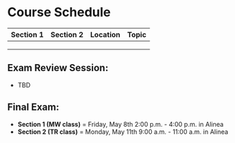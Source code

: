 # Course Schedule

| Section 1 | Section 2 | Location | Topic |
| :--- | :--- | :--- | :--- |
|  |  |  |  |
|  |  |  |  |
|  |  |  |  |

## Exam Review Session:

* TBD

## **Final Exam:**

* **Section 1 \(MW class\)** = Friday, May 8th 2:00 p.m. - 4:00 p.m. in Alinea
* **Section 2 \(TR class\)** = Monday, May 11th 9:00 a.m. - 11:00 a.m. in Alinea



